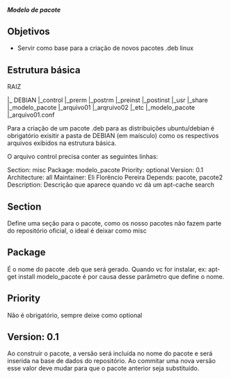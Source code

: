 ##### Modelo de pacote
## Objetivos
  * Servir como base para a criação de novos pacotes .deb linux

## Estrutura básica
RAIZ

|_ DEBIAN
  |_control
  |_prerm
  |_postrm
  |_preinst
  |_postinst
|_usr
    |_share
           |_modelo_pacote
                          |_arquivo01
                          |_arqruivo02
|_etc
     |_modelo_pacote
                    |_arquivo01.conf

Para a criação de um pacote .deb para as distribuições ubuntu/debian
é obrigatório exisitir a pasta de DEBIAN (em maísculo) como os respectivos arquivos
exibidos na estrutura básica. 

O arquivo control precisa conter as seguintes linhas: 

Section: misc
Package: modelo_pacote
Priority: optional
Version: 0.1
Architecture: all
Maintainer: Eli Florêncio Pereira
Depends: pacote, pacote2
Description: Descrição que aparece quando vc dá um apt-cache search 

## Section

Define uma seção para o pacote, como os nosso pacotes não fazem parte do repositório
oficial, o ideal é deixar como misc

## Package

É o nome do pacote .deb que será gerado. Quando vc for instalar, ex: apt-get install modelo_pacote
é por causa desse parâmetro que define o nome. 

##  Priority

Não é obrigatório, sempre deixe como optional

## Version: 0.1

Ao construir o pacote, a versão será incluída no nome do pacote e será inserida na base de dados do repositório. 
Ao commitar uma nova versão esse valor deve mudar para que o pacote anterior seja substituído. 